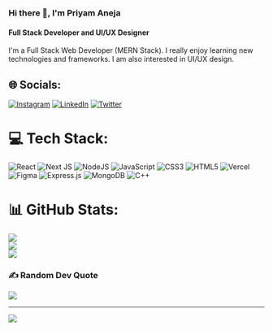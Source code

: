 ### Hi there 👋, I'm Priyam Aneja 
#### Full Stack Developer and UI/UX Designer
I'm a Full Stack Web Developer (MERN Stack). I really enjoy learning new technologies and frameworks. I am also interested in UI/UX design.

## 🌐 Socials:
[![Instagram](https://img.shields.io/badge/Instagram-%23E4405F.svg?logo=Instagram&logoColor=white)](https://instagram.com/_priyam_aneja_) [![LinkedIn](https://img.shields.io/badge/LinkedIn-%230077B5.svg?logo=linkedin&logoColor=white)](https://linkedin.com/in/priyamaneja) [![Twitter](https://img.shields.io/badge/Twitter-%231DA1F2.svg?logo=Twitter&logoColor=white)](https://twitter.com/PriyamAneja) 

# 💻 Tech Stack:
![React](https://img.shields.io/badge/react-%2320232a.svg?style=flat&logo=react&logoColor=%2361DAFB) ![Next JS](https://img.shields.io/badge/Next-black?style=flat&logo=next.js&logoColor=white) ![NodeJS](https://img.shields.io/badge/node.js-6DA55F?style=flat&logo=node.js&logoColor=white) ![JavaScript](https://img.shields.io/badge/javascript-%23323330.svg?style=flat&logo=javascript&logoColor=%23F7DF1E)  ![CSS3](https://img.shields.io/badge/css3-%231572B6.svg?style=flat&logo=css3&logoColor=white) ![HTML5](https://img.shields.io/badge/html5-%23E34F26.svg?style=flat&logo=html5&logoColor=white) ![Vercel](https://img.shields.io/badge/vercel-%23000000.svg?style=flat&logo=vercel&logoColor=white) ![Figma](https://img.shields.io/badge/figma-%23F24E1E.svg?style=flat&logo=figma&logoColor=white)  ![Express.js](https://img.shields.io/badge/express.js-%23404d59.svg?style=flat&logo=express&logoColor=%2361DAFB) ![MongoDB](https://img.shields.io/badge/MongoDB-%234ea94b.svg?style=flat&logo=mongodb&logoColor=white)  ![C++](https://img.shields.io/badge/c++-%2300599C.svg?style=flat&logo=c%2B%2B&logoColor=white) 

# 📊 GitHub Stats:
![](https://github-readme-stats.vercel.app/api/top-langs/?username=priyamaneja2002&theme=dark&hide_border=false&include_all_commits=false&count_private=false&layout=compact)<br/>
![](https://github-readme-streak-stats.herokuapp.com/?user=priyamaneja2002&theme=dark&hide_border=false)<br/>
![](https://github-readme-stats.vercel.app/api?username=priyamaneja2002&theme=dark&hide_border=false&include_all_commits=false&count_private=false)







### ✍️ Random Dev Quote
![](https://quotes-github-readme.vercel.app/api?type=horizontal&theme=radical)

---
[![](https://visitcount.itsvg.in/api?id=priyamaneja2002&icon=2&color=0)](https://visitcount.itsvg.in)

<!-- Proudly created with GPRM ( https://gprm.itsvg.in ) -->
